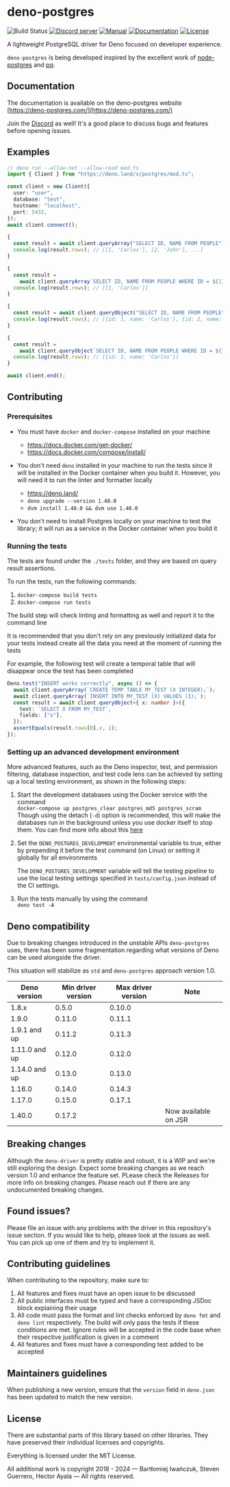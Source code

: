 # deno-postgres

![Build Status](https://img.shields.io/github/workflow/status/denodrivers/postgres/ci?label=Build&logo=github&style=flat-square)
[![Discord server](https://img.shields.io/discord/768918486575480863?color=blue&label=Ask%20for%20help%20here&logo=discord&style=flat-square)](https://discord.gg/HEdTCvZUSf)
[![Manual](https://img.shields.io/github/v/release/denodrivers/postgres?color=orange&label=Manual&logo=deno&style=flat-square)](https://deno-postgres.com)
[![Documentation](https://img.shields.io/github/v/release/denodrivers/postgres?color=yellow&label=Documentation&logo=deno&style=flat-square)](https://doc.deno.land/https/deno.land/x/postgres/mod.ts)
[![License](https://img.shields.io/github/license/denodrivers/postgres?color=yellowgreen&label=License&style=flat-square)](LICENSE)

A lightweight PostgreSQL driver for Deno focused on developer experience.

`deno-postgres` is being developed inspired by the excellent work of
[node-postgres](https://github.com/brianc/node-postgres) and
[pq](https://github.com/lib/pq).

## Documentation

The documentation is available on the deno-postgres website
[https://deno-postgres.com/](https://deno-postgres.com/)

Join the [Discord](https://discord.gg/HEdTCvZUSf) as well! It's a good place to
discuss bugs and features before opening issues.

## Examples

```ts
// deno run --allow-net --allow-read mod.ts
import { Client } from "https://deno.land/x/postgres/mod.ts";

const client = new Client({
  user: "user",
  database: "test",
  hostname: "localhost",
  port: 5432,
});
await client.connect();

{
  const result = await client.queryArray("SELECT ID, NAME FROM PEOPLE");
  console.log(result.rows); // [[1, 'Carlos'], [2, 'John'], ...]
}

{
  const result =
    await client.queryArray`SELECT ID, NAME FROM PEOPLE WHERE ID = ${1}`;
  console.log(result.rows); // [[1, 'Carlos']]
}

{
  const result = await client.queryObject("SELECT ID, NAME FROM PEOPLE");
  console.log(result.rows); // [{id: 1, name: 'Carlos'}, {id: 2, name: 'Johnru'}, ...]
}

{
  const result =
    await client.queryObject`SELECT ID, NAME FROM PEOPLE WHERE ID = ${1}`;
  console.log(result.rows); // [{id: 1, name: 'Carlos'}]
}

await client.end();
```

## Contributing

### Prerequisites

- You must have `docker` and `docker-compose` installed on your machine

  - https://docs.docker.com/get-docker/
  - https://docs.docker.com/compose/install/

- You don't need `deno` installed in your machine to run the tests since it will
  be installed in the Docker container when you build it. However, you will need
  it to run the linter and formatter locally

  - https://deno.land/
  - `deno upgrade --version 1.40.0`
  - `dvm install 1.40.0 && dvm use 1.40.0`

- You don't need to install Postgres locally on your machine to test the
  library; it will run as a service in the Docker container when you build it

### Running the tests

The tests are found under the `./tests` folder, and they are based on query
result assertions.

To run the tests, run the following commands:

1. `docker-compose build tests`
2. `docker-compose run tests`

The build step will check linting and formatting as well and report it to the
command line

It is recommended that you don't rely on any previously initialized data for
your tests instead create all the data you need at the moment of running the
tests

For example, the following test will create a temporal table that will disappear
once the test has been completed

```ts
Deno.test("INSERT works correctly", async () => {
  await client.queryArray(`CREATE TEMP TABLE MY_TEST (X INTEGER);`);
  await client.queryArray(`INSERT INTO MY_TEST (X) VALUES (1);`);
  const result = await client.queryObject<{ x: number }>({
    text: `SELECT X FROM MY_TEST`,
    fields: ["x"],
  });
  assertEquals(result.rows[0].x, 1);
});
```

### Setting up an advanced development environment

More advanced features, such as the Deno inspector, test, and permission
filtering, database inspection, and test code lens can be achieved by setting up
a local testing environment, as shown in the following steps:

1. Start the development databases using the Docker service with the command\
   `docker-compose up postgres_clear postgres_md5 postgres_scram`\
   Though using the detach (`-d`) option is recommended, this will make the
   databases run in the background unless you use docker itself to stop them.
   You can find more info about this
   [here](https://docs.docker.com/compose/reference/up)
2. Set the `DENO_POSTGRES_DEVELOPMENT` environmental variable to true, either by
   prepending it before the test command (on Linux) or setting it globally for
   all environments

   The `DENO_POSTGRES_DEVELOPMENT` variable will tell the testing pipeline to
   use the local testing settings specified in `tests/config.json` instead of
   the CI settings.

3. Run the tests manually by using the command\
   `deno test -A`

## Deno compatibility

Due to breaking changes introduced in the unstable APIs `deno-postgres` uses,
there has been some fragmentation regarding what versions of Deno can be used
alongside the driver.

This situation will stabilize as `std` and `deno-postgres` approach version 1.0.

| Deno version  | Min driver version | Max driver version | Note                 |
| ------------- | ------------------ | ------------------ | -------------------- |
| 1.8.x         | 0.5.0              | 0.10.0             |                      |
| 1.9.0         | 0.11.0             | 0.11.1             |                      |
| 1.9.1 and up  | 0.11.2             | 0.11.3             |                      |
| 1.11.0 and up | 0.12.0             | 0.12.0             |                      |
| 1.14.0 and up | 0.13.0             | 0.13.0             |                      |
| 1.16.0        | 0.14.0             | 0.14.3             |                      |
| 1.17.0        | 0.15.0             | 0.17.1             |                      |
| 1.40.0        | 0.17.2             |                    | Now available on JSR |

## Breaking changes

Although the `deno-driver` is pretty stable and robust, it is a WIP and we're still exploring the design. Expect some breaking changes as we reach version 1.0 and enhance the feature set. PLease check the Releases for more info on breaking changes. Please reach out if there are any undocumented breaking changes.

## Found issues?

Please file an issue with any problems with the driver in this repository's issue section. If you would like to help, please look at the issues as well. You can pick up one of them and try to implement it.

## Contributing guidelines

When contributing to the repository, make sure to:

1. All features and fixes must have an open issue to be discussed
2. All public interfaces must be typed and have a corresponding JSDoc block
   explaining their usage
3. All code must pass the format and lint checks enforced by `deno fmt` and
   `deno lint` respectively. The build will only pass the tests if these
   conditions are met. Ignore rules will be accepted in the code base when their
   respective justification is given in a comment
4. All features and fixes must have a corresponding test added to be accepted

## Maintainers guidelines

When publishing a new version, ensure that the `version` field in `deno.json`
has been updated to match the new version.

## License

There are substantial parts of this library based on other libraries. They have
preserved their individual licenses and copyrights.

Everything is licensed under the MIT License.

All additional work is copyright 2018 - 2024 — Bartłomiej Iwańczuk, Steven
Guerrero, Hector Ayala — All rights reserved.
